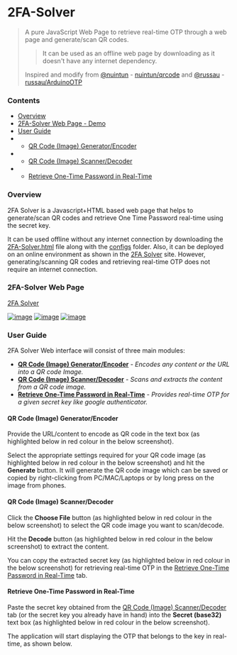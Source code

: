 # 2FA-Solver

> A pure JavaScript Web Page to retrieve real-time OTP through a web page and generate/scan QR codes.
> > It can be used as an offline web page by downloading as it doesn't have any internet dependency.
> 
> Inspired and modify from [@nuintun](https://github.com/nuintun/) - [nuintun/qrcode](https://github.com/nuintun/qrcode) and [@russau](https://github.com/russau/) - [russau/ArduinoOTP](https://github.com/russau/ArduinoOTP)


### Contents
- [Overview](#overview)
- [2FA-Solver Web Page - Demo](#2fa-solver-web-page)
- [User Guide](#user-guide)
- - [QR Code (Image) Generator/Encoder](#qr-code-(Image)-generator/encoder)
- - [QR Code (Image) Scanner/Decoder](#qr-code-(Image)-scanner/decoder)
- - [Retrieve One-Time Password in Real-Time](#retrieve-one-time-password-in-real-time)


### Overview

2FA Solver is a Javascript+HTML based web page that helps to generate/scan QR codes and retrieve One Time Password real-time using the secret key.

It can be used offline without any internet connection by downloading the [2FA-Solver.html](https://github.com/iamyuthan/2FA-Solver/blob/Master/2FA-Solver.html) file along with the [configs](https://github.com/iamyuthan/2FA-Solver/tree/Master/configs) folder. 
Also, it can be deployed on an online environment as shown in the [2FA Solver](https://iamyuthan.github.io/2FA-Solver/2FA-Solver.html) site. However, generating/scanning QR codes and retrieving real-time OTP does not require an internet connection.


### 2FA-Solver Web Page

[2FA Solver](https://iamyuthan.github.io/2FA-Solver/2FA-Solver.html)

[![image](https://user-images.githubusercontent.com/83505381/146654432-8ab01d77-3e49-4e88-beee-e915bdbef489.png)](https://iamyuthan.github.io/2FA-Solver/2FA-Solver.html)
[![image](https://user-images.githubusercontent.com/83505381/146654453-4a83c8e0-0b1d-4439-84e5-c76d62855a29.png)](https://iamyuthan.github.io/2FA-Solver/2FA-Solver.html)
[![image](https://user-images.githubusercontent.com/83505381/146654479-3cec2ab5-4c69-406f-8159-2869834c85bf.png)](https://iamyuthan.github.io/2FA-Solver/2FA-Solver.html)


### User Guide

2FA Solver Web interface will consist of three main modules:
- [**QR Code (Image) Generator/Encoder**](#qr-code-(Image)-generator/encoder) - *Encodes any content or the URL into a QR code Image.*
- [**QR Code (Image) Scanner/Decoder**](#qr-code-(Image)-scanner/decoder) - *Scans and extracts the content from a QR code image.*
- [**Retrieve One-Time Password in Real-Time**](#retrieve-one-time-password-in-real-time) - *Provides real-time OTP for a given secret key like google authenticator.*


#### QR Code (Image) Generator/Encoder

Provide the URL/content to encode as QR code in the text box (as highlighted below in red colour in the below screenshot).


Select the appropriate settings required for your QR code image (as highlighted below in red colour in the below screenshot) and hit the **Generate** button. It will generate the QR code image which can be saved or copied by right-clicking from PC/MAC/Laptops or by long press on the image from phones.


#### QR Code (Image) Scanner/Decoder

Click the **Choose File** button (as highlighted below in red colour in the below screenshot) to select the QR code image you want to scan/decode.


Hit the **Decode** button (as highlighted below in red colour in the below screenshot) to extract the content.


You can copy the extracted secret key (as highlighted below in red colour in the below screenshot) for retrieving real-time OTP in the [Retrieve One-Time Password in Real-Time](#retrieve-one-time-password-in-real-time) tab.



#### Retrieve One-Time Password in Real-Time

Paste the secret key obtained from the [QR Code (Image) Scanner/Decoder](#qr-code-(Image)-scanner/decoder) tab (or the secret key you already have in hand) into the **Secret (base32)** text box (as highlighted below in red colour in the below screenshot).


The application will start displaying the OTP that belongs to the key in real-time, as shown below.






